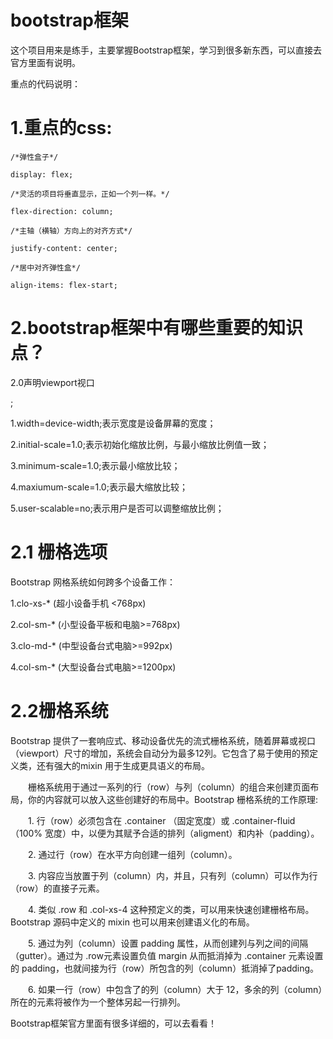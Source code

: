 # bootstrap框架
这个项目用来是练手，主要掌握Bootstrap框架，学习到很多新东西，可以直接去官方里面有说明。

重点的代码说明：

# 1.重点的css:

    /*弹性盒子*/
    
    display: flex;
    
    /*灵活的项目将垂直显示，正如一个列一样。*/
    
    flex-direction: column;
    
    /*主轴（横轴）方向上的对齐方式*/
    
    justify-content: center;
    
    /*居中对齐弹性盒*/
    
    align-items: flex-start;
    
 # 2.bootstrap框架中有哪些重要的知识点？
 
 2.0声明viewport视口
 
 <meta name="viewport" content="width=device-width">;

1.width=device-width;表示宽度是设备屏幕的宽度；

2.initial-scale=1.0;表示初始化缩放比例，与最小缩放比例值一致；

3.minimum-scale=1.0;表示最小缩放比较；

4.maxiumum-scale=1.0;表示最大缩放比较；

5.user-scalable=no;表示用户是否可以调整缩放比例；

# 2.1 栅格选项

Bootstrap 网格系统如何跨多个设备工作：

1.clo-xs-* (超小设备手机 <768px) 
    
2.col-sm-* (小型设备平板和电脑>=768px)

3.clo-md-* (中型设备台式电脑>=992px)

4.col-sm-* (大型设备台式电脑>=1200px)
      
# 2.2栅格系统

 Bootstrap 提供了一套响应式、移动设备优先的流式栅格系统，随着屏幕或视口（viewport）尺寸的增加，系统会自动分为最多12列。它包含了易于使用的预定义类，还有强大的mixin 用于生成更具语义的布局。

　　栅格系统用于通过一系列的行（row）与列（column）的组合来创建页面布局，你的内容就可以放入这些创建好的布局中。Bootstrap 栅格系统的工作原理:

　　1. 行（row）必须包含在 .container （固定宽度）或 .container-fluid （100% 宽度）中，以便为其赋予合适的排列（aligment）和内补（padding）。

　　2. 通过行（row）在水平方向创建一组列（column）。

　　3. 内容应当放置于列（column）内，并且，只有列（column）可以作为行（row）的直接子元素。

　　4. 类似 .row 和 .col-xs-4 这种预定义的类，可以用来快速创建栅格布局。Bootstrap 源码中定义的 mixin 也可以用来创建语义化的布局。

　　5. 通过为列（column）设置 padding 属性，从而创建列与列之间的间隔（gutter）。通过为 .row元素设置负值 margin 从而抵消掉为 .container 元素设置的 padding，也就间接为行（row）所包含的列（column）抵消掉了padding。

　　6. 如果一行（row）中包含了的列（column）大于 12，多余的列（column）所在的元素将被作为一个整体另起一行排列。
  
  
  Bootstrap框架官方里面有很多详细的，可以去看看！
